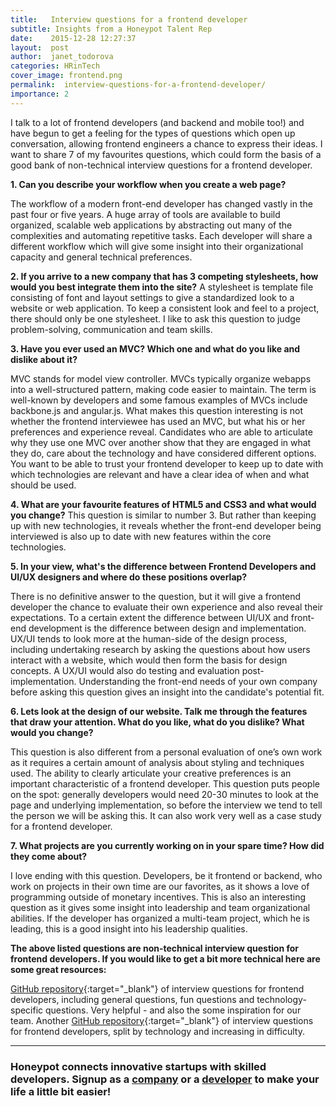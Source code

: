 ```yaml
---
title:   Interview questions for a frontend developer
subtitle: Insights from a Honeypot Talent Rep
date:    2015-12-28 12:27:37
layout:  post
author:  janet_todorova
categories: HRinTech
cover_image: frontend.png
permalink:  interview-questions-for-a-frontend-developer/
importance: 2
---
```


I talk to a lot of frontend developers (and backend and mobile too!) and have begun to get a feeling for the types of questions which open up conversation, allowing frontend engineers a chance to express their ideas. I want to share 7 of my favourites questions, which could form the basis of a good bank of non-technical interview questions for a frontend developer.

<!--more--> 

**1. Can you describe your workflow when you create a web page?**

The workflow of a modern front-end developer has changed vastly in the past four or five years. A huge array of tools are available to build organized, scalable web applications by abstracting out many of the complexities and automating repetitive tasks. Each developer will share a different workflow which will give some insight into their organizational capacity and general technical preferences.

**2. If you arrive to a new company that has 3 competing stylesheets, how would you best integrate them into the site?**
A stylesheet is template file consisting of font and layout settings to give a standardized look to a website or web application. To keep a consistent look and feel to a project, there should only be one stylesheet. I like to ask this question to judge problem-solving, communication and team skills.

**3. Have you ever used an MVC? Which one and what do you like and dislike about it?**

MVC stands for model view controller. MVCs typically organize webapps into a well-structured pattern, making code easier to maintain. The term is well-known by developers and some famous examples of MVCs include backbone.js and angular.js. What makes this question interesting is not whether the frontend interviewee has used an MVC, but what his or her preferences and experience reveal. Candidates who are able to articulate why they use one MVC over another show that they are engaged in what they do, care about the technology and have considered different options. You want to be able to trust your frontend developer to keep up to date with which technologies are relevant and have a clear idea of when and what should be used.

**4. What are your favourite features of HTML5 and CSS3 and what would you change?**
This question is similar to number 3. But rather than keeping up with new technologies, it reveals whether the front-end developer being interviewed is also up to date with new features within the core technologies.

**5. In your view, what's the difference between Frontend Developers and UI/UX designers and where do these positions overlap?**

There is no definitive answer to the question, but it will give a frontend developer the chance to evaluate their own experience and also reveal their expectations. To a certain extent the difference between UI/UX and front-end development is the difference between design and implementation. UX/UI tends to look more at the human-side of the design process, including undertaking research by asking the questions about how users interact with a website, which would then form the basis for design concepts. A UX/UI would also do testing and evaluation post-implementation. Understanding the front-end needs of your own company before asking this question gives an insight into the candidate's potential fit.

**6. Lets look at the design of our website. Talk me through the features that draw your attention. What do you like, what do you dislike? What would you change?**

This question is also different from a personal evaluation of one’s own work as it requires a certain amount of analysis about styling and techniques used. The ability to clearly articulate your creative preferences is an important characteristic of a frontend developer. This question puts people on the spot: generally developers would need 20-30 minutes to look at the page and underlying implementation, so before the interview we tend to tell the person we will be asking this. It can also work very well as a case study for a frontend developer.

**7. What projects are you currently working on in your spare time? How did they come about?**

I love ending with this question. Developers, be it frontend or backend, who work on projects in their own time are our favorites, as it shows a love of programming outside of monetary incentives. This is also an interesting question as it gives some insight into leadership and team organizational abilities. If the developer has organized a multi-team project, which he is leading, this is a good insight into his leadership qualities.

**The above listed questions are non-technical interview question for frontend developers. If you would like to get a bit more technical here are some great resources:**

[GitHub repository][1]{:target="_blank"} of interview questions for frontend developers, including general questions, fun questions and technology-specific questions. Very helpful - and also the some inspiration for our team.
Another [GitHub repository][2]{:target="_blank"} of interview questions for frontend developers, split by technology and increasing in difficulty.

***

### Honeypot connects innovative startups with skilled developers. Signup as a [company][3] or a [developer][4] to make your life a little bit easier!

[1]: https://github.com/h5bp/Front-end-Developer-Interview-Questions
[2]: https://github.com/khan4019/front-end-Interview-Questions
[3]: https://www.honeypot.io/users/sign_up?utm_source=blogfe
[4]: https://www.honeypot.io/invite_requests/new?invitation_type=company&utm_source=blogfe
